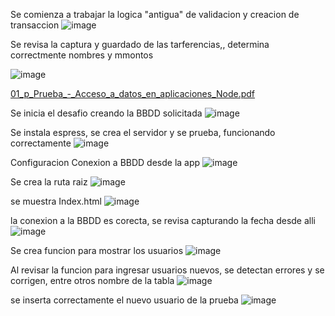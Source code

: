 Se comienza a trabajar la logica "antigua" de validacion y creacion de transaccion
![image](https://github.com/LTEAdmin/pruebaBancoSolar/assets/157530292/16d7dd24-6c0e-436e-b844-46dc59d67e5f)


Se revisa  la captura y guardado de las tarferencias,, determina correctmente nombres y mmontos

![image](https://github.com/LTEAdmin/pruebaBancoSolar/assets/157530292/0ee875f1-a34d-428e-b2d1-334190288284)

[01_p_Prueba_-_Acceso_a_datos_en_aplicaciones_Node.pdf](https://github.com/LTEAdmin/pruebaBancoSolar/files/15370266/01_p_Prueba_-_Acceso_a_datos_en_aplicaciones_Node.pdf)

Se inicia el desafio creando la BBDD solicitada
![image](https://github.com/LTEAdmin/pruebaBancoSolar/assets/157530292/0cf7cc1a-d21b-4a3a-b89c-19456e1314d3)

Se instala espress, se crea el servidor y se prueba, funcionando correctamente
![image](https://github.com/LTEAdmin/pruebaBancoSolar/assets/157530292/8ede323b-fc17-4d13-837c-c4e37a2fc219)

Configuracion Conexion a BBDD desde la app
![image](https://github.com/LTEAdmin/pruebaBancoSolar/assets/157530292/9d48c1ef-2f27-4775-85d0-6b9110c98f13)

Se crea la ruta raiz
![image](https://github.com/LTEAdmin/pruebaBancoSolar/assets/157530292/18c17916-7817-438c-9e0d-d3c266739ce0)

se muestra Index.html
![image](https://github.com/LTEAdmin/pruebaBancoSolar/assets/157530292/ce21ca73-6ecf-4036-972a-db9442210376)

la conexion a la BBDD es corecta, se revisa capturando la fecha desde alli
![image](https://github.com/LTEAdmin/pruebaBancoSolar/assets/157530292/d02dd1a6-b5f1-40c8-8f43-7b64e2a3d342)

Se crea funcion para mostrar los usuarios
![image](https://github.com/LTEAdmin/pruebaBancoSolar/assets/157530292/f952142a-d8cc-46cd-9c35-a07a28d84ed6)


Al revisar la funcion para ingresar usuarios nuevos, se detectan errores y se corrigen, entre otros nombre de la tabla
![image](https://github.com/LTEAdmin/pruebaBancoSolar/assets/157530292/fd29b0b7-dd81-462e-bb07-827ba1b041e5)

se inserta correctamente el nuevo usuario de la prueba
![image](https://github.com/LTEAdmin/pruebaBancoSolar/assets/157530292/186cbcd2-7466-4ffd-803a-53add5b39f10)
